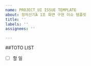 ```yaml
---
name: PROJECT_UI ISSUE TEMPLATE
about: 정처산기A 1조 화면 구현 이슈 템플릿
title: ''
labels: ''
assignees: ''

---
```


##TOTO LIST
- [ ] 할 일

